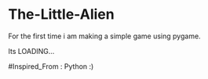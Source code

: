 # The-Little-Alien

For the first time i am making a simple game using pygame. 

Its LOADING...

#Inspired_From : Python :)
